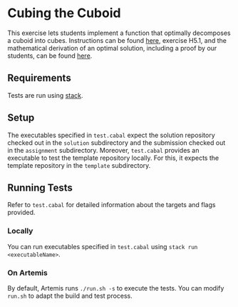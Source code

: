# Cubing the Cuboid

This exercise lets students implement a
function that optimally decomposes a cuboid into cubes.
Instructions can be found [here](https://www21.in.tum.de/teaching/fpv/WS20/assets/ex05.pdf), exercise H5.1,
and the mathematical derivation of an optimal solution, including a proof by our students, can be found
[here](https://www21.in.tum.de/teaching/fpv/WS20/wettbewerb.html#week-5).

## Requirements

Tests are run using [stack](https://docs.haskellstack.org/en/stable/README/).

## Setup

The executables specified in `test.cabal` expect the solution repository checked out in the `solution` subdirectory and the submission checked out in the `assignment` subdirectory.
Moreover, `test.cabal` provides an executable to test the template repository locally.
For this, it expects the template repository in the `template` subdirectory.

## Running Tests

Refer to `test.cabal` for detailed information about the targets and flags provided.

### Locally

You can run executables specified in `test.cabal` using `stack run <executableName>`.

### On Artemis

By default, Artemis runs `./run.sh -s` to execute the tests.
You can modify `run.sh` to adapt the build and test process.

